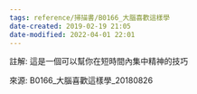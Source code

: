 ```yaml
---
tags: reference/掃描書/B0166_大腦喜歡這樣學 
date-created: 2019-02-19 21:05
date-modified: 2022-04-01 22:01
---
```


註解: 這是一個可以幫你在短時間內集中精神的技巧

來源: B0166_大腦喜歡這樣學_20180826
